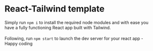 
# React-Tailwind template

####
Simply run `npm i` to install the required node modules and with ease you have a fully functioning React app built with Tailwind.

####
Following, run `npm start` to launch the dev server for your react app - Happy coding
